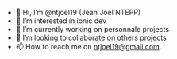 - 👋 Hi, I’m @ntjoel19 (Jean Joel NTEPP)
- 👀 I’m interested in ionic dev
- 🌱 I’m currently working on personnale projects
- 💞️ I’m looking to collaborate on others projects
- 📫 How to reach me on ntjoel19@gmail.com.

<!---
ntjoel19/ntjoel19 is a ✨ special ✨ repository because its `README.md` (this file) appears on your GitHub profile.
You can click the Preview link to take a look at your changes.
--->
